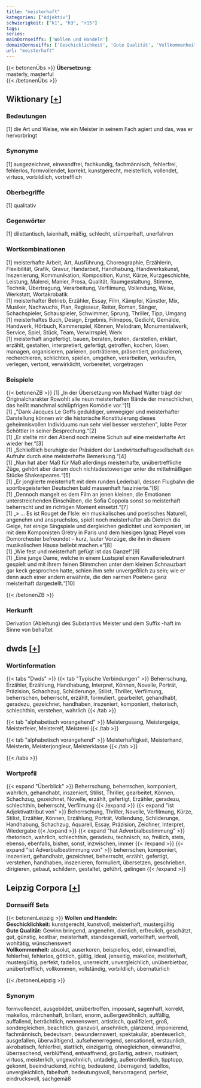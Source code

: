 ```yaml
---
title: "meisterhaft"
kategorien: ["Adjektiv"]
schwierigkeit: ["k1", "h3", "r15"]
tags:
series:
mainDornseiffs: ['Wollen und Handeln']
domainDornseiffs: ['Geschicklichkeit', 'Gute Qualität', 'Vollkommenheit']
url: "meisterhaft"
---
```


{{< betonenÜbs >}}
**Übersetzung:**  
masterly, masterful  
{{< /betonenÜbs >}}

## Wiktionary [[+](https://de.wiktionary.org/wiki/meisterhaft)]

### Bedeutungen
[1] die Art und Weise, wie ein Meister in seinem Fach agiert und das, was er hervorbringt  

### Synonyme
[1] ausgezeichnet, einwandfrei, fachkundig, fachmännisch, fehlerfrei, fehlerlos, formvollendet, korrekt, kunstgerecht, meisterlich, vollendet, virtuos, vorbildlich, vortrefflich  

### Oberbegriffe
[1] qualitativ  

### Gegenwörter
[1] dilettantisch, laienhaft, mäßig, schlecht, stümperhaft, unerfahren  

### Wortkombinationen
[1] meisterhafte Arbeit, Art, Ausführung, Choreographie, Erzählerin, Flexibilität, Grafik, Gravur, Handarbeit, Handhabung, Handwerkskunst, Inszenierung, Kommunikation, Komposition, Kunst, Kürze, Kurzgeschichte, Leistung, Malerei, Manier, Prosa, Qualität, Raumgestaltung, Stimme, Technik, Übertragung, Verarbeitung, Verfilmung, Vollendung, Weise, Werkstatt, Wortakrobatik  
[1] meisterhafter Betrieb, Erzähler, Essay, Film, Kämpfer, Künstler, Mix, Musiker, Nachwuchs, Plan, Regisseur, Reiter, Roman, Sänger, Schachspieler, Schauspieler, Schwimmer, Sprung, Thriller, Tipp, Umgang  
[1] meisterhaftes Buch, Design, Ergebnis, Filmepos, Gedicht, Gemälde, Handwerk, Hörbuch, Kammerspiel, Können, Melodram, Monumentalwerk, Service, Spiel, Stück, Team, Verwirrspiel, Werk  
[1] meisterhaft angefertigt, bauen, beraten, braten, darstellen, erklärt, erzählt, gestalten, interpretiert, gefertigt, getroffen, kochen, lösen, managen, organisieren, parieren, porträtieren, präsentiert, produzieren, recherchieren, schlichten, spielen, umgehen, verarbeiten, verkaufen, verlegen, vertont, verwirklicht, vorbereitet, vorgetragen  

### Beispiele
{{< betonenZB >}}
[1] „In der Übersetzung von Michael Walter trägt der Originalcharakter Rowohlt alle neun meisterhaften Bände der menschlichen, das heißt manchmal schlüpfrigen Komödie vor.“[1]  
[1]  „"Dank Jacques Le Goffs geduldiger, umwegiger und meisterhafter Darstellung können wir die historische Konstituierung dieses geheimnisvollen Individuums nun sehr viel besser verstehen", lobte Peter Schöttler in seiner Besprechung.“[2]  
[1] „Er stellte mir den Abend noch meine Schuh auf eine meisterhafte Art wieder her.“[3]  
[1] „Schließlich beruhigte der Präsident der Landwirtschaftsgesellschaft den Aufruhr durch eine meisterhafte Bemerkung.“[4]  
[1] „Nun hat aber Maß für Maß allerdings meisterhafte, unübertreffliche Züge, gehört aber darum doch nichtsdestoweniger unter die mittelmäßigen Stücke Shakespeares.“[5]  
[1] „Er jonglierte meisterhaft mit dem runden Lederball, dessen Flugbahn die sportbegeisterten Deutschen bald massenhaft faszinierte.“[6]  
[1] „Dennoch mangelt es dem Film an jenen kleinen, die Emotionen unterstreichenden Einschüben, die Sofia Coppola sonst so meisterhaft beherrscht und im richtigen Moment einsetzt.“[7]  
[1] „» … Es ist Rouget de l'Isle: ein musikalisches und poetisches Naturell, angenehm und anspruchslos, spielt noch meisterhafter als Dietrich die Geige, hat einige Singspiele und dergleichen gedichtet und komponiert, ist mit dem Komponisten Grétry in Paris und dem hiesigen Ignaz Pleyel vom Domorchester befreundet – kurz, lauter Vorzüge, die ihn in diesem musikalischen Hause beliebt machen.«“[8]  
[1] „Wie fest und meisterhaft gefügt ist das Ganze!“[9]  
[1] „Eine junge Dame, welche in einem Lustspiel einen Kavallerieleutnant gespielt und mit ihrem feinen Stimmchen unter dem kleinen Schnauzbart gar keck gesprochen hatte, schien ihm sehr unvergeßlich zu sein; wie er denn auch einer andern erwähnte, die den »armen Poeten« ganz meisterhaft dargestellt.“[10]  

{{< /betonenZB >}}
### Herkunft
Derivation (Ableitung) des Substantivs Meister und dem Suffix -haft im Sinne von behaftet  



## dwds [[+](https://www.dwds.de/wb/meisterhaft)]

### Wortinformation
{{< tabs "Dwds" >}}
{{< tab "Typische Verbindungen" >}}
Beherrschung, Erzähler, Erzählung, Handhabung, Interpret, Können, Novelle, Porträt, Präzision, Schachzug, Schilderunge, Stilist, Thriller, Verfilmung, beherrschen, beherrscht, erzählt, formuliert, gearbeitet, gehandhabt, geradezu, gezeichnet, handhaben, inszeniert, komponiert, rhetorisch, schlechthin, verstehen, wahrlich
{{< /tab >}}

{{< tab "alphabetisch vorangehend" >}}
Meistergesang, Meistergeige, Meisterfeier, Meisterelf, Meisterei
{{< /tab >}}

{{< tab "alphabetisch vorangehend" >}}
Meisterhaftigkeit, Meisterhand, Meisterin, Meisterjongleur, Meisterklasse
{{< /tab >}}

{{< /tabs >}}

### Wortprofil
{{< expand "Überblick" >}} Beherrschung, beherrschen, komponiert, wahrlich, gehandhabt, inszeniert, Stilist, Thriller, gearbeitet, Können, Schachzug, gezeichnet, Novelle, erzählt, gefertigt, Erzähler, geradezu, schlechthin, beherrscht, Verfilmung {{< /expand >}}
{{< expand "ist Adjektivattribut von" >}} Beherrschung, Thriller, Novelle, Verfilmung, Kürze, Stilist, Erzähler, Können, Erzählung, Porträt, Vollendung, Schilderunge, Handhabung, Schachzug, Aquarell, Essay, Präzision, Zeichner, Interpret, Wiedergabe {{< /expand >}}
{{< expand "hat Adverbialbestimmung" >}} rhetorisch, wahrlich, schlechthin, geradezu, technisch, so, freilich, stets, ebenso, ebenfalls, bisher, sonst, inzwischen, immer {{< /expand >}}
{{< expand "ist Adverbialbestimmung von" >}} beherrschen, komponiert, inszeniert, gehandhabt, gezeichnet, beherrscht, erzählt, gefertigt, verstehen, handhaben, inszenieren, formuliert, übersetzen, geschrieben, dirigieren, gebaut, schildern, gestaltet, geführt, gelingen {{< /expand >}}

## Leipzig Corpora [[+](https://corpora.uni-leipzig.de/en/res?word=meisterhaft&corpusId=deu_newscrawl-public_2018)]

### Dornseiff Sets
{{< betonenLeipzig >}}
**Wollen und Handeln:**  
**Geschicklichkeit:** kunstgerecht, kunstvoll, meisterhaft, mustergültig  
**Gute Qualität:** Gewinn bringend, angenehm, dienlich, erfreulich, geschätzt, gut, günstig, kostbar, meisterhaft, standesgemäß, vorteilhaft, wertvoll, wohltätig, wünschenswert  
**Vollkommenheit:** absolut, auserkoren, beispiellos, edel, einwandfrei, fehlerfrei, fehlerlos, göttlich, gültig, ideal, jenseitig, makellos, meisterhaft, mustergültig, perfekt, tadellos, unerreicht, unvergleichlich, unüberbietbar, unübertrefflich, vollkommen, vollständig, vorbildlich, übernatürlich  

{{< /betonenLeipzig >}}

### Synonym
formvollendet, ausgebildet, unübertroffen, imposant, sagenhaft, korrekt, makellos, märchenhaft, brillant, enorm, außergewöhnlich, auffällig, auffallend, beträchtlich, nennenswert, artistisch, qualifiziert, groß, sondergleichen, beachtlich, glanzvoll, ansehnlich, glänzend, imponierend, fachmännisch, bedeutsam, bewundernswert, spektakulär, abenteuerlich, ausgefallen, überwältigend, aufsehenerregend, sensationell, erstaunlich, akrobatisch, fehlerfrei, stattlich, einzigartig, ohnegleichen, einwandfrei, überraschend, verblüffend, entwaffnend, großartig, astrein, routiniert, virtuos, meisterlich, ungewöhnlich, untadelig, außerordentlich, tipptopp, gekonnt, beeindruckend, richtig, bedeutend, überragend, tadellos, unvergleichlich, fabelhaft, bedeutungsvoll, hervorragend, perfekt, eindrucksvoll, sachgemäß

